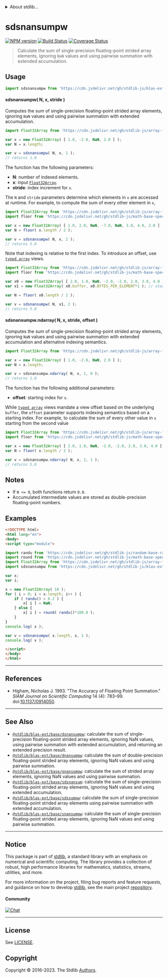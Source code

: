 <!--

@license Apache-2.0

Copyright (c) 2020 The Stdlib Authors.

Licensed under the Apache License, Version 2.0 (the "License");
you may not use this file except in compliance with the License.
You may obtain a copy of the License at

   http://www.apache.org/licenses/LICENSE-2.0

Unless required by applicable law or agreed to in writing, software
distributed under the License is distributed on an "AS IS" BASIS,
WITHOUT WARRANTIES OR CONDITIONS OF ANY KIND, either express or implied.
See the License for the specific language governing permissions and
limitations under the License.

-->


<details>
  <summary>
    About stdlib...
  </summary>
  <p>We believe in a future in which the web is a preferred environment for numerical computation. To help realize this future, we've built stdlib. stdlib is a standard library, with an emphasis on numerical and scientific computation, written in JavaScript (and C) for execution in browsers and in Node.js.</p>
  <p>The library is fully decomposable, being architected in such a way that you can swap out and mix and match APIs and functionality to cater to your exact preferences and use cases.</p>
  <p>When you use stdlib, you can be absolutely certain that you are using the most thorough, rigorous, well-written, studied, documented, tested, measured, and high-quality code out there.</p>
  <p>To join us in bringing numerical computing to the web, get started by checking us out on <a href="https://github.com/stdlib-js/stdlib">GitHub</a>, and please consider <a href="https://opencollective.com/stdlib">financially supporting stdlib</a>. We greatly appreciate your continued support!</p>
</details>

# sdsnansumpw

[![NPM version][npm-image]][npm-url] [![Build Status][test-image]][test-url] [![Coverage Status][coverage-image]][coverage-url] <!-- [![dependencies][dependencies-image]][dependencies-url] -->

> Calculate the sum of single-precision floating-point strided array elements, ignoring `NaN` values and using pairwise summation with extended accumulation.

<section class="intro">

</section>

<!-- /.intro -->



<section class="usage">

## Usage

```javascript
import sdsnansumpw from 'https://cdn.jsdelivr.net/gh/stdlib-js/blas-ext-base-sdsnansumpw@esm/index.mjs';
```

#### sdsnansumpw( N, x, stride )

Computes the sum of single-precision floating-point strided array elements, ignoring `NaN` values and using pairwise summation with extended accumulation.

```javascript
import Float32Array from 'https://cdn.jsdelivr.net/gh/stdlib-js/array-float32@esm/index.mjs';

var x = new Float32Array( [ 1.0, -2.0, NaN, 2.0 ] );
var N = x.length;

var v = sdsnansumpw( N, x, 1 );
// returns 1.0
```

The function has the following parameters:

-   **N**: number of indexed elements.
-   **x**: input [`Float32Array`][@stdlib/array/float32].
-   **stride**: index increment for `x`.

The `N` and `stride` parameters determine which elements in `x` are accessed at runtime. For example, to compute the sum of every other element in `x`,

```javascript
import Float32Array from 'https://cdn.jsdelivr.net/gh/stdlib-js/array-float32@esm/index.mjs';
import floor from 'https://cdn.jsdelivr.net/gh/stdlib-js/math-base-special-floor@esm/index.mjs';

var x = new Float32Array( [ 1.0, 2.0, NaN, -7.0, NaN, 3.0, 4.0, 2.0 ] );
var N = floor( x.length / 2 );

var v = sdsnansumpw( N, x, 2 );
// returns 5.0
```

Note that indexing is relative to the first index. To introduce an offset, use [`typed array`][mdn-typed-array] views.

<!-- eslint-disable stdlib/capitalized-comments -->

```javascript
import Float32Array from 'https://cdn.jsdelivr.net/gh/stdlib-js/array-float32@esm/index.mjs';
import floor from 'https://cdn.jsdelivr.net/gh/stdlib-js/math-base-special-floor@esm/index.mjs';

var x0 = new Float32Array( [ 2.0, 1.0, NaN, -2.0, -2.0, 2.0, 3.0, 4.0 ] );
var x1 = new Float32Array( x0.buffer, x0.BYTES_PER_ELEMENT*1 ); // start at 2nd element

var N = floor( x0.length / 2 );

var v = sdsnansumpw( N, x1, 2 );
// returns 5.0
```

#### sdsnansumpw.ndarray( N, x, stride, offset )

Computes the sum of single-precision floating-point strided array elements, ignoring `NaN` values and using pairwise summation with extended accumulation and alternative indexing semantics.

```javascript
import Float32Array from 'https://cdn.jsdelivr.net/gh/stdlib-js/array-float32@esm/index.mjs';

var x = new Float32Array( [ 1.0, -2.0, NaN, 2.0 ] );
var N = x.length;

var v = sdsnansumpw.ndarray( N, x, 1, 0 );
// returns 1.0
```

The function has the following additional parameters:

-   **offset**: starting index for `x`.

While [`typed array`][mdn-typed-array] views mandate a view offset based on the underlying `buffer`, the `offset` parameter supports indexing semantics based on a starting index. For example, to calculate the sum of every other value in `x` starting from the second value

```javascript
import Float32Array from 'https://cdn.jsdelivr.net/gh/stdlib-js/array-float32@esm/index.mjs';
import floor from 'https://cdn.jsdelivr.net/gh/stdlib-js/math-base-special-floor@esm/index.mjs';

var x = new Float32Array( [ 2.0, 1.0, NaN, -2.0, -2.0, 2.0, 3.0, 4.0 ] );
var N = floor( x.length / 2 );

var v = sdsnansumpw.ndarray( N, x, 2, 1 );
// returns 5.0
```

</section>

<!-- /.usage -->

<section class="notes">

## Notes

-   If `N <= 0`, both functions return `0.0`.
-   Accumulated intermediate values are stored as double-precision floating-point numbers.

</section>

<!-- /.notes -->

<section class="examples">

## Examples

<!-- eslint no-undef: "error" -->

```html
<!DOCTYPE html>
<html lang="en">
<body>
<script type="module">

import randu from 'https://cdn.jsdelivr.net/gh/stdlib-js/random-base-randu@esm/index.mjs';
import round from 'https://cdn.jsdelivr.net/gh/stdlib-js/math-base-special-round@esm/index.mjs';
import Float32Array from 'https://cdn.jsdelivr.net/gh/stdlib-js/array-float32@esm/index.mjs';
import sdsnansumpw from 'https://cdn.jsdelivr.net/gh/stdlib-js/blas-ext-base-sdsnansumpw@esm/index.mjs';

var x;
var i;

x = new Float32Array( 10 );
for ( i = 0; i < x.length; i++ ) {
    if ( randu() < 0.2 ) {
        x[ i ] = NaN;
    } else {
        x[ i ] = round( randu()*100.0 );
    }
}
console.log( x );

var v = sdsnansumpw( x.length, x, 1 );
console.log( v );

</script>
</body>
</html>
```

</section>

<!-- /.examples -->

* * *

<section class="references">

## References

-   Higham, Nicholas J. 1993. "The Accuracy of Floating Point Summation." _SIAM Journal on Scientific Computing_ 14 (4): 783–99. doi:[10.1137/0914050][@higham:1993a].

</section>

<!-- /.references -->

<!-- Section for related `stdlib` packages. Do not manually edit this section, as it is automatically populated. -->

<section class="related">

* * *

## See Also

-   <span class="package-name">[`@stdlib/blas-ext/base/dsnansumpw`][@stdlib/blas/ext/base/dsnansumpw]</span><span class="delimiter">: </span><span class="description">calculate the sum of single-precision floating-point strided array elements, ignoring NaN values, using pairwise summation with extended accumulation, and returning an extended precision result.</span>
-   <span class="package-name">[`@stdlib/blas-ext/base/dnansumpw`][@stdlib/blas/ext/base/dnansumpw]</span><span class="delimiter">: </span><span class="description">calculate the sum of double-precision floating-point strided array elements, ignoring NaN values and using pairwise summation.</span>
-   <span class="package-name">[`@stdlib/blas-ext/base/gnansumpw`][@stdlib/blas/ext/base/gnansumpw]</span><span class="delimiter">: </span><span class="description">calculate the sum of strided array elements, ignoring NaN values and using pairwise summation.</span>
-   <span class="package-name">[`@stdlib/blas-ext/base/sdsnansum`][@stdlib/blas/ext/base/sdsnansum]</span><span class="delimiter">: </span><span class="description">calculate the sum of single-precision floating-point strided array elements, ignoring NaN values and using extended accumulation.</span>
-   <span class="package-name">[`@stdlib/blas-ext/base/sdssumpw`][@stdlib/blas/ext/base/sdssumpw]</span><span class="delimiter">: </span><span class="description">calculate the sum of single-precision floating-point strided array elements using pairwise summation with extended accumulation.</span>
-   <span class="package-name">[`@stdlib/blas-ext/base/snansumpw`][@stdlib/blas/ext/base/snansumpw]</span><span class="delimiter">: </span><span class="description">calculate the sum of single-precision floating-point strided array elements, ignoring NaN values and using pairwise summation.</span>

</section>

<!-- /.related -->

<!-- Section for all links. Make sure to keep an empty line after the `section` element and another before the `/section` close. -->


<section class="main-repo" >

* * *

## Notice

This package is part of [stdlib][stdlib], a standard library with an emphasis on numerical and scientific computing. The library provides a collection of robust, high performance libraries for mathematics, statistics, streams, utilities, and more.

For more information on the project, filing bug reports and feature requests, and guidance on how to develop [stdlib][stdlib], see the main project [repository][stdlib].

#### Community

[![Chat][chat-image]][chat-url]

---

## License

See [LICENSE][stdlib-license].


## Copyright

Copyright &copy; 2016-2023. The Stdlib [Authors][stdlib-authors].

</section>

<!-- /.stdlib -->

<!-- Section for all links. Make sure to keep an empty line after the `section` element and another before the `/section` close. -->

<section class="links">

[npm-image]: http://img.shields.io/npm/v/@stdlib/blas-ext-base-sdsnansumpw.svg
[npm-url]: https://npmjs.org/package/@stdlib/blas-ext-base-sdsnansumpw

[test-image]: https://github.com/stdlib-js/blas-ext-base-sdsnansumpw/actions/workflows/test.yml/badge.svg?branch=v0.1.0
[test-url]: https://github.com/stdlib-js/blas-ext-base-sdsnansumpw/actions/workflows/test.yml?query=branch:v0.1.0

[coverage-image]: https://img.shields.io/codecov/c/github/stdlib-js/blas-ext-base-sdsnansumpw/main.svg
[coverage-url]: https://codecov.io/github/stdlib-js/blas-ext-base-sdsnansumpw?branch=main

<!--

[dependencies-image]: https://img.shields.io/david/stdlib-js/blas-ext-base-sdsnansumpw.svg
[dependencies-url]: https://david-dm.org/stdlib-js/blas-ext-base-sdsnansumpw/main

-->

[chat-image]: https://img.shields.io/gitter/room/stdlib-js/stdlib.svg
[chat-url]: https://app.gitter.im/#/room/#stdlib-js_stdlib:gitter.im

[stdlib]: https://github.com/stdlib-js/stdlib

[stdlib-authors]: https://github.com/stdlib-js/stdlib/graphs/contributors

[umd]: https://github.com/umdjs/umd
[es-module]: https://developer.mozilla.org/en-US/docs/Web/JavaScript/Guide/Modules

[deno-url]: https://github.com/stdlib-js/blas-ext-base-sdsnansumpw/tree/deno
[umd-url]: https://github.com/stdlib-js/blas-ext-base-sdsnansumpw/tree/umd
[esm-url]: https://github.com/stdlib-js/blas-ext-base-sdsnansumpw/tree/esm
[branches-url]: https://github.com/stdlib-js/blas-ext-base-sdsnansumpw/blob/main/branches.md

[stdlib-license]: https://raw.githubusercontent.com/stdlib-js/blas-ext-base-sdsnansumpw/main/LICENSE

[@stdlib/array/float32]: https://github.com/stdlib-js/array-float32/tree/esm

[mdn-typed-array]: https://developer.mozilla.org/en-US/docs/Web/JavaScript/Reference/Global_Objects/TypedArray

[@higham:1993a]: https://doi.org/10.1137/0914050

<!-- <related-links> -->

[@stdlib/blas/ext/base/dsnansumpw]: https://github.com/stdlib-js/blas-ext-base-dsnansumpw/tree/esm

[@stdlib/blas/ext/base/dnansumpw]: https://github.com/stdlib-js/blas-ext-base-dnansumpw/tree/esm

[@stdlib/blas/ext/base/gnansumpw]: https://github.com/stdlib-js/blas-ext-base-gnansumpw/tree/esm

[@stdlib/blas/ext/base/sdsnansum]: https://github.com/stdlib-js/blas-ext-base-sdsnansum/tree/esm

[@stdlib/blas/ext/base/sdssumpw]: https://github.com/stdlib-js/blas-ext-base-sdssumpw/tree/esm

[@stdlib/blas/ext/base/snansumpw]: https://github.com/stdlib-js/blas-ext-base-snansumpw/tree/esm

<!-- </related-links> -->

</section>

<!-- /.links -->
